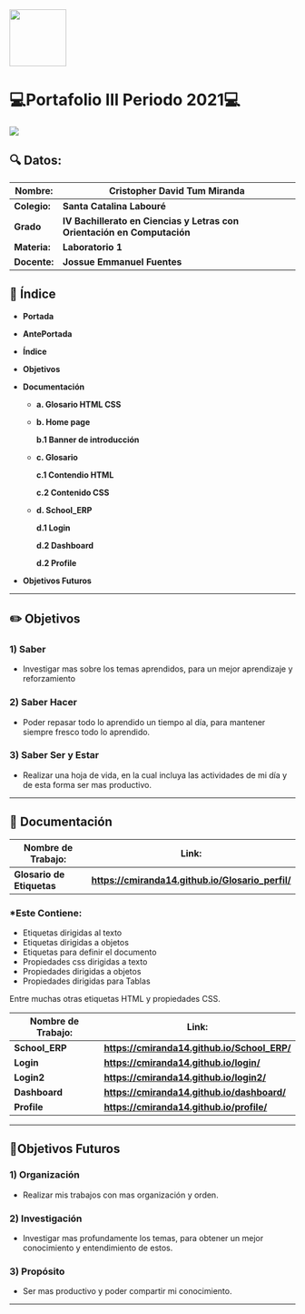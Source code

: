 
<img width="100px" src="https://jefuentes80.github.io/starup_scl/img/logo_SCL%20(3).png">

# 💻**Portafolio III Periodo 2021**💻

<img src="https://lh3.googleusercontent.com/proxy/TI0ziMe_v9664e6i98jvcFKOlHdCCJtNaCMjQSyG0wKyUlZgXbf4LLYxi_dC0j3rjd32TM80-wPoPBc0wou_azFFBYEaDRXr_7Si6ev3">

## 🔍 Datos:

| Nombre:  | Cristopher David Tum Miranda   |
| ------------ | ------------ |
| **Colegio:**  |**Santa Catalina Labouré**   |
| **Grado**  |**IV Bachillerato en Ciencias y Letras con Orientación en Computación**   |
| **Materia:**  |**Laboratorio 1**   |
| **Docente:**  |**Jossue Emmanuel Fuentes**   |




## 🧭 Índice

-  **Portada**
-  **AntePortada**
-  **Índice**
-  **Objetivos**
-  **Documentación**
    - **a. Glosario HTML CSS**
    - **b. Home page**
     
       **b.1 Banner de introducción**
    - **c. Glosario**
    
       **c.1 Contendio HTML**
      
       **c.2 Contenido CSS**
       
    - **d. School_ERP**   
    
        **d.1 Login**
      
       **d.2 Dashboard**
       
       **d.2 Profile**
    
- **Objetivos Futuros**

------------



## ✏️ Objetivos 

### 1) Saber
-  Investigar mas sobre los temas aprendidos, para un mejor aprendizaje y reforzamiento

### 2) Saber Hacer
- Poder repasar todo lo aprendido un tiempo al día, para mantener siempre fresco todo lo aprendido.

### 3) Saber Ser y Estar
- Realizar una hoja de vida, en la cual incluya las actividades de mi día y de esta forma ser mas productivo.

------------


## 📝 Documentación

|  Nombre de Trabajo: |  Link:  |
|------------|  -------- |
| **Glosario de Etiquetas** |**https://cmiranda14.github.io/Glosario_perfil/**

### *Este Contiene:

- Etiquetas dirigidas al texto
- Etiquetas dirigidas a objetos
- Etiquetas para definir el documento
- Propiedades css dirigidas a texto
- Propiedades dirigidas a objetos
- Propiedades dirigidas para Tablas

Entre muchas otras etiquetas HTML y propiedades CSS.


|  Nombre de Trabajo: |  Link:  |
|------------|  -------- |
| **School_ERP** |**https://cmiranda14.github.io/School_ERP/**
| **Login** |**https://cmiranda14.github.io/login/**
| **Login2** |**https://cmiranda14.github.io/login2/**
| **Dashboard** |**https://cmiranda14.github.io/dashboard/**
| **Profile** |**https://cmiranda14.github.io/profile/**



------------

## 📅Objetivos Futuros

### 1) Organización
-  Realizar mis trabajos con mas organización y orden.

### 2) Investigación 
- Investigar mas profundamente los temas, para obtener un mejor conocimiento y entendimiento de estos.

### 3) Propósito
- Ser mas productivo y poder compartir mi conocimiento.

------------





